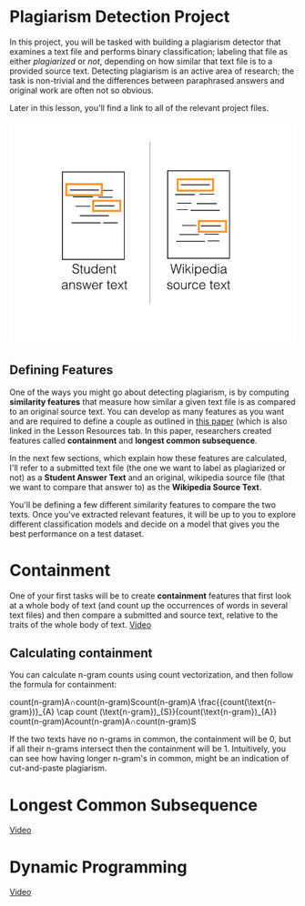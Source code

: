# Plagiarism Detection Project

In this project, you will be tasked with building a plagiarism detector that examines a text file and performs binary classification; labeling that file as either _plagiarized_ or _not_, depending on how similar that text file is to a provided source text. Detecting plagiarism is an active area of research; the task is non-trivial and the differences between paraphrased answers and original work are often not so obvious.

Later in this lesson, you'll find a link to all of the relevant project files.

![Comparing similar words in an answer and source text.](./images/answer_source.png)

## Defining Features

One of the ways you might go about detecting plagiarism, is by computing **similarity features** that measure how similar a given text file is as compared to an original source text. You can develop as many features as you want and are required to define a couple as outlined in [this paper](https://s3.amazonaws.com/video.udacity-data.com/topher/2019/January/5c412841_developing-a-corpus-of-plagiarised-short-answers/developing-a-corpus-of-plagiarised-short-answers.pdf) (which is also linked in the Lesson Resources tab. In this paper, researchers created features called **containment** and **longest common subsequence**.

In the next few sections, which explain how these features are calculated, I'll refer to a submitted text file (the one we want to label as plagiarized or not) as a **Student Answer Text** and an original, wikipedia source file (that we want to compare that answer to) as the **Wikipedia Source Text**.

You'll be defining a few different similarity features to compare the two texts. Once you've extracted relevant features, it will be up to you to explore different classification models and decide on a model that gives you the best performance on a test dataset.

# Containment

One of your first tasks will be to create **containment** features that first look at a whole body of text (and count up the occurrences of words in several text files) and then compare a submitted and source text, relative to the traits of the whole body of text.
[Video](https://youtu.be/FwmT_7fICn0)

## Calculating containment

You can calculate n-gram counts using count vectorization, and then follow the formula for containment:

count(n-gram)A∩count(n-gram)Scount(n-gram)A \\frac{{count(\\text{n-gram})}\_{A} \\cap count (\\text{n-gram})\_{S}}{count(\\text{n-gram})\_{A}} count(n-gram)A​count(n-gram)A​∩count(n-gram)S​​

If the two texts have no n-grams in common, the containment will be 0, but if all their n-grams intersect then the containment will be 1. Intuitively, you can see how having longer n-gram's in common, might be an indication of cut-and-paste plagiarism.

# Longest Common Subsequence
[Video](https://youtu.be/yxXXwBKeYvU)

# Dynamic Programming
[Video](https://youtu.be/vAwu-sW9GJE)
